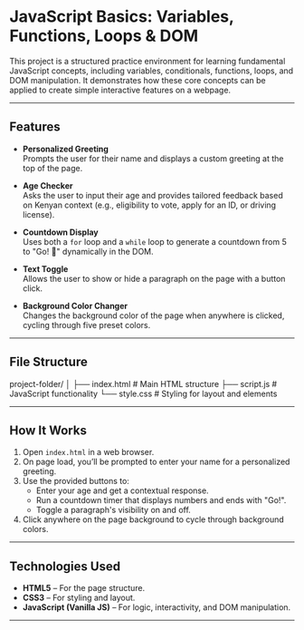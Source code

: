 # JavaScript Basics: Variables, Functions, Loops & DOM

This project is a structured practice environment for learning fundamental JavaScript concepts, including variables, conditionals, functions, loops, and DOM manipulation. It demonstrates how these core concepts can be applied to create simple interactive features on a webpage.

---

## Features

- **Personalized Greeting**  
  Prompts the user for their name and displays a custom greeting at the top of the page.

- **Age Checker**  
  Asks the user to input their age and provides tailored feedback based on Kenyan context (e.g., eligibility to vote, apply for an ID, or driving license).

- **Countdown Display**  
  Uses both a `for` loop and a `while` loop to generate a countdown from 5 to "Go! 🚀" dynamically in the DOM.

- **Text Toggle**  
  Allows the user to show or hide a paragraph on the page with a button click.

- **Background Color Changer**  
  Changes the background color of the page when anywhere is clicked, cycling through five preset colors.

---

## File Structure

project-folder/
│
├── index.html # Main HTML structure
├── script.js # JavaScript functionality
└── style.css # Styling for layout and elements




---

## How It Works

1. Open `index.html` in a web browser.
2. On page load, you’ll be prompted to enter your name for a personalized greeting.
3. Use the provided buttons to:
   - Enter your age and get a contextual response.
   - Run a countdown timer that displays numbers and ends with "Go!".
   - Toggle a paragraph's visibility on and off.
4. Click anywhere on the page background to cycle through background colors.

---

## Technologies Used

- **HTML5** – For the page structure.  
- **CSS3** – For styling and layout.  
- **JavaScript (Vanilla JS)** – For logic, interactivity, and DOM manipulation.  

---
